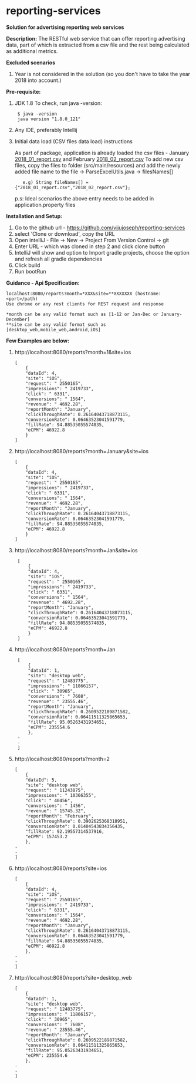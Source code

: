 # reporting-services
**Solution for advertising reporting web services**

**Description:**
The RESTful web service that can offer reporting advertising data, part of which
is extracted from a csv file and the rest being calculated as additional metrics.

**Excluded scenarios**
1. Year is not considered in the solution (so you don't have to take the year 2018 into account.)

**Pre-requisite:**
1. JDK 1.8
    To check, run java -version:

        $ java -version
        java version "1.8.0_121"
2. Any IDE, preferably Intellij
3. Initial data load (CSV files data load) instructions
       
   As part of package, application is already loaded the csv files -  January [2018_01_report.csv](2018_01_report.csv) and February [2018_02_report.csv](2018_02_report.csv)
   To add new csv files, copy the files to folder (src/main/resources) and add the newly added file name
   to the file -> ParseExcelUtils.java -> filesNames[]
       
          e.g) String fileNames[] = {"2018_01_report.csv","2018_02_report.csv"};
      p.s: Ideal scenarios the above entry needs to be added in application.property files

**Installation and Setup:**
1. Go to the github url - https://github.com/vijujoseph/reporting-services
2. select 'Clone or download', copy the URL
3. Open intelliJ - File -> New -> Project From Version Control -> git
4. Enter URL - which was cloned in step 2 and click clone button
4. IntelliJ will show and option to Import gradle projects, choose the option and 
    refresh all gradle dependencies
5. Click build
6. Run bootRun

**Guidance - Api Specification:**

    localhost:8080/reports?month=*XXX&site=**XXXXXXX (hostname:<port>/path)
    Use chrome or any rest clients for REST request and response
    
    *month can be any valid format such as [1-12 or Jan-Dec or January-December]
    **site can be any valid format such as [desktop_web,mobile_web,android,iOS]
**Few Examples are below:**  
1. http://localhost:8080/reports?month=1&site=ios
    ```
    [
        {
        "dataId": 4,
        "site": "iOS",
        "request": " 2550165",
        "impressions": " 2419733",
        "click": " 6331",
        "conversions": " 1564",
        "revenue": " 4692.28",
        "reportMonth": "January",
        "clickThroughRate": 0.26164043718873115,
        "conversionRate": 0.06463523041591779,
        "fillRate": 94.88535055574835,
        "eCPM": 46922.8
        }
    ]
    ```
2. http://localhost:8080/reports?month=January&site=ios
    ```
    [
        {
        "dataId": 4,
        "site": "iOS",
        "request": " 2550165",
        "impressions": " 2419733",
        "click": " 6331",
        "conversions": " 1564",
        "revenue": " 4692.28",
        "reportMonth": "January",
        "clickThroughRate": 0.26164043718873115,
        "conversionRate": 0.06463523041591779,
        "fillRate": 94.88535055574835,
        "eCPM": 46922.8
        }
    ]
    ```
3. http://localhost:8080/reports?month=Jan&site=ios
   ```
    [
        {
        "dataId": 4,
        "site": "iOS",
        "request": " 2550165",
        "impressions": " 2419733",
        "click": " 6331",
        "conversions": " 1564",
        "revenue": " 4692.28",
        "reportMonth": "January",
        "clickThroughRate": 0.26164043718873115,
        "conversionRate": 0.06463523041591779,
        "fillRate": 94.88535055574835,
        "eCPM": 46922.8
        }
    ]
    ```
4. http://localhost:8080/reports?month=Jan

   ```
    [
        {
        "dataId": 1,
        "site": "desktop web",
        "request": " 12483775",
        "impressions": " 11866157",
        "click": " 30965",
        "conversions": " 7608",
        "revenue": " 23555.46",
        "reportMonth": "January",
        "clickThroughRate": 0.2609522189871582,
        "conversionRate": 0.06411511325865653,
        "fillRate": 95.05263431934651,
        "eCPM": 235554.6
        },
    -
    -
    ]
    ```
    
5. http://localhost:8080/reports?month=2
    ```
    [
        {
        "dataId": 5,
        "site": "desktop web",
        "request": " 11243875",
        "impressions": " 10366355",
        "click": " 40456",
        "conversions": " 1456",
        "revenue": " 15745.32",
        "reportMonth": "February",
        "clickThroughRate": 0.3902625368318951,
        "conversionRate": 0.01404543834356435,
        "fillRate": 92.19557314537916,
        "eCPM": 157453.2
        },
    -
    -
    ]
    ```
    
6. http://localhost:8080/reports?site=ios
    ```
    [
        {
        "dataId": 4,
        "site": "iOS",
        "request": " 2550165",
        "impressions": " 2419733",
        "click": " 6331",
        "conversions": " 1564",
        "revenue": " 4692.28",
        "reportMonth": "January",
        "clickThroughRate": 0.26164043718873115,
        "conversionRate": 0.06463523041591779,
        "fillRate": 94.88535055574835,
        "eCPM": 46922.8
        },
    -
    -
    ]
    ```
    
7. http://localhost:8080/reports?site=desktop_web
    ```
    [
        {
        "dataId": 1,
        "site": "desktop web",
        "request": " 12483775",
        "impressions": " 11866157",
        "click": " 30965",
        "conversions": " 7608",
        "revenue": " 23555.46",
        "reportMonth": "January",
        "clickThroughRate": 0.2609522189871582,
        "conversionRate": 0.06411511325865653,
        "fillRate": 95.05263431934651,
        "eCPM": 235554.6
        },
    -
    -
    ]
    ```
